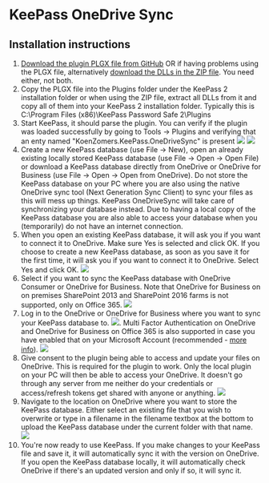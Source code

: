 # KeePass OneDrive Sync

## Installation instructions

1. [Download the plugin PLGX file from GitHub](https://github.com/KoenZomers/KeePassOneDriveSync/raw/master/KeeOneDriveSync.plgx) OR if having problems using the PLGX file, alternatively [download the DLLs in the ZIP file](https://github.com/KoenZomers/KeePassOneDriveSync/raw/master/KeeOneDriveSync.zip). You need either, not both.
2. Copy the PLGX file into the Plugins folder under the KeePass 2 installation folder or when using the ZIP file, extract all DLLs from it and copy all of them into your KeePass 2 installation folder. Typically this is C:\Program Files (x86)\KeePass Password Safe 2\Plugins
3. Start KeePass, it should parse the plugin. You can verify if the plugin was loaded successfully by going to Tools -> Plugins and verifying that an enty named "KoenZomers.KeePass.OneDriveSync" is present 
![](./Screenshots/KeePasstoolsPlugins.png) ![](./Screenshots/KeePassVerifyPluginPresent.png)
4. Create a new KeePass database (use File -> New), open an already existing locally stored KeePass database (use File -> Open -> Open File) or download a KeePass database directly from OneDrive or OneDrive for Business (use File -> Open -> Open from OneDrive). Do not store the KeePass database on your PC where you are also using the native OneDrive sync tool (Next Generation Sync Client) to sync your files as this will mess up things. KeePass OneDriveSync will take care of synchronizing your database instead. Due to having a local copy of the KeePass database you are also able to access your database when you (temporarily) do not have an internet connection.
5. When you open an existing KeePass database, it will ask you if you want to connect it to OneDrive. Make sure Yes is selected and click OK. If you choose to create a new KeePass database, as soon as you save it for the first time, it will ask you if you want to connect it to OneDrive. Select Yes and click OK. ![](./Screenshots/StartSyncing.png)
6. Select if you want to sync the KeePass database with OneDrive Consumer or OneDrive for Business. Note that OneDrive for Business on on premises SharePoint 2013 and SharePoint 2016 farms is not supported, only on Office 365. ![](./Screenshots/ChooseCloudStorage.png)
7. Log in to the OneDrive or OneDrive for Business where you want to sync your KeePass database to. ![](./Screenshots/AuthenticateToOneDrive.png). Multi Factor Authentication on OneDrive and OneDrive for Business on Office 365 is also supported in case you have enabled that on your Microsoft Account (recommended - [more info](http://windows.microsoft.com/en-us/windows/two-step-verification-faq)).
![](./Screenshots/OneDriveTwoFactorAuthentication.png)
8. Give consent to the plugin being able to access and update your files on OneDrive. This is required for the plugin to work. Only the local plugin on your PC will then be able to access your OneDrive. It doesn't go through any server from me neither do your credentials or access/refresh tokens get shared with anyone or anything. ![](./Screenshots/OneDriveConsentToPriviledges.png)
9. Navigate to the location on OneDrive where you want to store the KeePass database. Either select an existing file that you wish to overwrite or type in a filename in the filename textbox at the bottom to upload the KeePass database under the current folder with that name.
![](./Screenshots/OneDriveSelectLocation.png)
10. You're now ready to use KeePass. If you make changes to your KeePass file and save it, it will automatically sync it with the version on OneDrive. If you open the KeePass database locally, it will automatically check OneDrive if there's an updated version and only if so, it will sync it.
